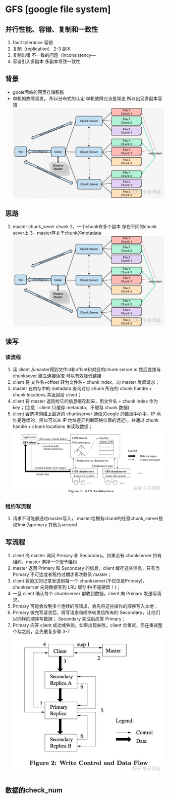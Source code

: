 # GFS [google file system]
## 并行性能、容错、复制和一致性
1. fault tolerance 容错
2. 复制（replication） 2-3 副本
3. 复制出错 不一致的问题（inconsistency—
4. 容错引入多副本 多副本导致一致性
## 背景
- goole面临的网页存储膨胀
- 单机的故障频发， 所以分布式的认定 单机故障应该是常态  所以出现多副本容错
![](../../pic/06650774.png)
## 思路
1. master chunk_sever chunk
2。一个chunk有多个副本 存在不同的chunk sever上
3。master存关于chunk的metadata 
![](../../pic/a9a56983.png)
## 读写
### 读流程
1. 读 client 从master得到文件id和offset和对应的chunk server id 然后直接与chunksever 建立连接读取
可以有效降低链接
2. client 将 文件名+offset 转为文件名+ chunk index，向 master 发起请求；
3. master 在内存中的 metadata 查询对应 chunk 所在的 chunk handle + chunk locations 并返回给 client；
4. client 将 master 返回给它的信息缓存起来，用文件名 + chunk index 作为 key；(注意：client 只缓存 metadata，不缓存 chunk 数据)
5. client 会选择网络上最近的 chunkserver 通信(Google 的数据中心中，IP 地址是连续的，所以可以从 IP 地址差异判断网络位置的远近)，并通过 chunk handle + chunk locations 来读取数据；
![](../../pic/b22fec53.png)
### 租约写流程 
1. 请求不可能都通过master写入， master给拥有chunk的任意chunk_server授权1min为primary 其他为second

## 写流程
1. client 向 master 询问 Primary 和 Secondary。如果没有 chunkserver 持有租约，master 选择一个授予租约
2. master 返回 Primary 和 Secondary 的信息，client 缓存这些信息，只有当 Primary 不可达或者租约过期才再次联系 master；
3. client 将追加的记录发送到每一个 chunkserver(不仅仅是Primary)，chunkserver 先将数据写到 LRU 缓存中(不是硬盘！)；
4. 一旦 client 确认每个 chunkserver 都收到数据，client 向 Primary 发送写请求，
5. Primary 可能会收到多个连续的写请求，会先将这些操作的顺序写入本地；
6. Primary 做完写请求后，将写请求和顺序转发给所有的 Secondary，让他们以同样的顺序写数据； Secondary 完成后应答 Primary；
7. Primary 应答 client 成功或失败。如果出现失败，client 会重试，但在重试整个写之前，会先重复步骤 3-7
![](../../pic/cbddad97.png)
## 数据的check_num

